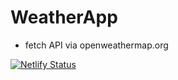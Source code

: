 # WeatherApp

- fetch API via  openweathermap.org

[![Netlify Status](https://api.netlify.com/api/v1/badges/d5a71ec3-e82b-44c4-ad09-296cbd8e38c7/deploy-status)](https://app.netlify.com/sites/howistheweather-app/deploys)
